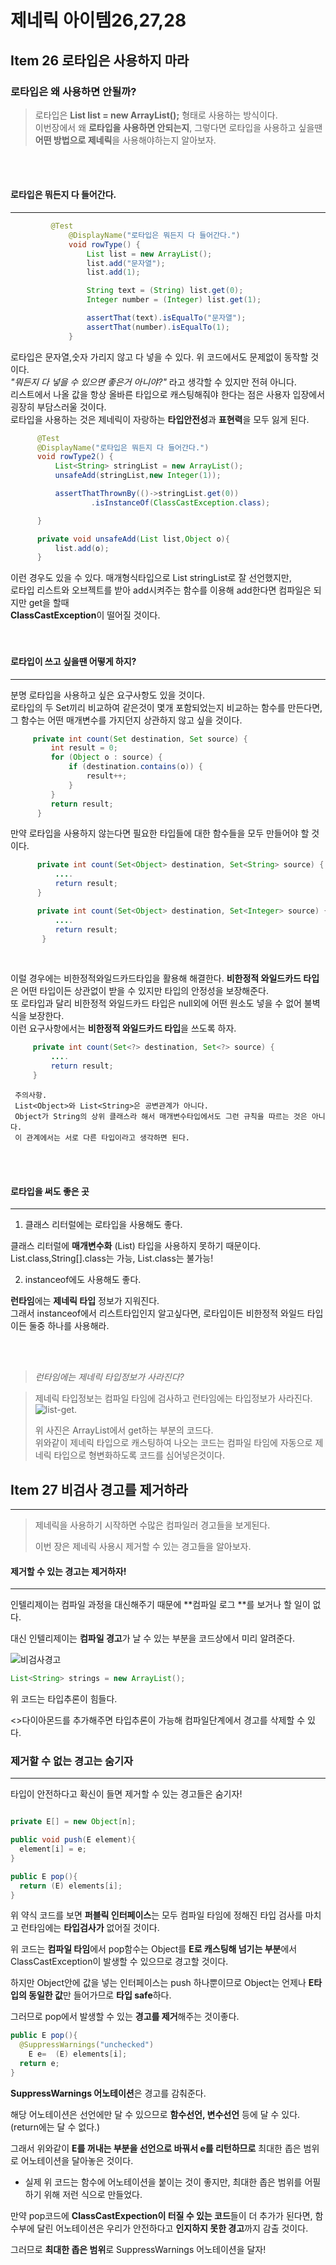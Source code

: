 제네릭 아이템26,27,28
=================

 Item 26  로타입은 사용하지 마라
   ----------------

   ### 로타입은 왜 사용하면 안될까?

   > 로타입은 **List list = new ArrayList();** 형태로 사용하는 방식이다.  
   > 이번장에서 왜 **로타입을 사용하면 안되는지**, 그렇다면 로타입을 사용하고 싶을땐 **어떤 방법으로 제네릭**을 사용해야하는지 알아보자.

   </br>
   </br>

   #### 로타입은 뭐든지 다 들어간다.
----------------------------

```java
         @Test
             @DisplayName("로타입은 뭐든지 다 들어간다.")
             void rowType() {
                 List list = new ArrayList();
                 list.add("문자열");
                 list.add(1);

                 String text = (String) list.get(0);
                 Integer number = (Integer) list.get(1);

                 assertThat(text).isEqualTo("문자열");
                 assertThat(number).isEqualTo(1);
             }
```

  로타입은 문자열,숫자 가리지 않고 다 넣을 수 있다. 위 코드에서도 문제없이 동작할 것이다.  
  *"뭐든지 다 넣을 수 있으면 좋은거 아니야?"* 라고 생각할 수 있지만 전혀 아니다.            
  리스트에서 나올 값을 항상 올바른 타입으로 캐스팅해줘야 한다는 점은 사용자 입장에서 굉장히 부담스러울 것이다.  
  로타입을 사용하는 것은 제네릭이 자랑하는 **타입안전성**과 **표현력**을 모두 잃게 된다.     

```java
      @Test
      @DisplayName("로타입은 뭐든지 다 들어간다.")
      void rowType2() {
          List<String> stringList = new ArrayList();
          unsafeAdd(stringList,new Integer(1));

          assertThatThrownBy(()->stringList.get(0))
                  .isInstanceOf(ClassCastException.class);

      }

      private void unsafeAdd(List list,Object o){
          list.add(o);
      }
```


   이런 경우도 있을 수 있다. 매개형식타입으로 List<String> stringList로 잘 선언했지만,  
   로타입 리스트와 오브젝트를 받아 add시켜주는 함수를 이용해 add한다면 컴파일은 되지만 get을 할때  
   **ClassCastException**이 떨어질 것이다.      
   </br>
   </br>

   #### 로타입이 쓰고 싶을땐 어떻게 하지?
-------------------------------
 분명 로타입을 사용하고 싶은 요구사항도 있을 것이다.  
 로타입의 두 Set끼리 비교하여 같은것이 몇개 포함되었는지 비교하는 함수를 만든다면, 그 함수는 어떤 매개변수를 가지던지 상관하지 않고 싶을 것이다.
          
```java
     private int count(Set destination, Set source) {
         int result = 0;
         for (Object o : source) {
             if (destination.contains(o)) {
                 result++;
             }
         }
         return result;
      }
```

만약 로타입을 사용하지 않는다면 필요한 타입들에 대한 함수들을 모두 만들어야 할 것이다.            

```java
      private int count(Set<Object> destination, Set<String> source) {
          ....
          return result;
      }

      private int count(Set<Object> destination, Set<Integer> source) {
          ....
          return result;
       }
```
</br>

이럴 경우에는 비한정적와일드카드타입을 활용해 해결한다.
**비한정적 와일드카드 타입**은 어떤 타입이든 상관없이 받을 수 있지만 타입의 안정성을 보장해준다.  
또 로타입과 달리 비한정적 와일드카드 타입은 null외에 어떤 원소도 넣을 수 없어 불벽식을 보장한다.  
이런 요구사항에서는 **비한정적 와일드카드 타입**을 쓰도록 하자.
 </br>


```java
     private int count(Set<?> destination, Set<?> source) {
         ....
         return result;
     }
```


     주의사항.   
     List<Object>와 List<String>은 공변관계가 아니다.   
     Object가 String의 상위 클래스라 해서 매개변수타입에서도 그런 규칙을 따르는 것은 아니다.  
     이 관계에서는 서로 다른 타입이라고 생각하면 된다.        



</br>
</br>

#### 로타입을 써도 좋은 곳
-------------------------------

1. 클래스 리터럴에는 로타입을 사용해도 좋다.  

클래스 리터럴에 **매개변수화** (List<String>) 타입을 사용하지 못하기 때문이다.  
List.class,String[].class는 가능, List<String>.class는 불가능!

2. instanceof에도 사용해도 좋다.  

**런타임**에는 **제네릭 타입** 정보가 지워진다.  
그래서 instanceof에서 리스트타입인지 알고싶다면, 로타입이든 비한정적 와일드 타입이든 둘중 하나를 사용해라.

</br>
</br>


>*런타임에는 제네릭 타입정보가 사라진다?*

>제네릭 타입정보는 컴파일 타임에 검사하고 런타임에는 타입정보가 사라진다.  
>![list-get](./image/list-get.png).
>
>위 사진은 ArrayList에서 get하는 부분의 코드다.   
>위와같이 제네릭 타입으로 캐스팅하여 나오는 코드는 컴파일 타임에 자동으로 제네릭 타입으로 형변화하도록 코드를 심어넣은것이다.   







## Item 27 비검사 경고를 제거하라
----------------------------

> 제네릭을 사용하기 시작하면 수많은 컴파일러 경고들을 보게된다.
>
> 이번 장은 제네릭 사용시 제거할 수 있는 경고들을 알아보자.



#### 제거할 수 있는 경고는 제거하자!

--------------------------



인텔리제이는 컴파일 과정을 대신해주기 때문에 **컴파일 로그 **를 보거나 할 일이 없다.

대신 인텔리제이는 **컴파일 경고**가 날 수 있는 부분을 코드상에서 미리 알려준다.



![비검사경고](./image/비검사경고.png)



```java
List<String> strings = new ArrayList(); 
```

위 코드는 타입추론이 힘들다. 

<>다이아몬드를 추가해주면 타입추론이 가능해  컴파일단계에서 경고를 삭제할 수 있다.





### 제거할 수 없는 경고는 숨기자

--------------------------------------------------



타입이 안전하다고 확신이 들면 제거할 수 있는 경고들은 숨기자!



```java

private E[] = new Object[n];

public void push(E element){
  element[i] = e;
}

public E pop(){
  return (E) elements[i];
}


```



위 약식 코드를 보면 **퍼블릭 인터페이스**는 모두 컴파일 타임에 정해진 타입 검사를 마치고 런타임에는 **타입검사가** 없어질 것이다.

위 코드는 **컴파일 타임**에서 pop함수는 Object를 **E로 캐스팅해 넘기는 부분**에서 ClassCastException이 발생할 수 있으므로 경고할 것이다.

하지만 Object안에 값을 넣는 인터페이스는 push 하나뿐이므로 Object는 언제나 **E타입의 동일한 값**만 들어가므로 **타입 safe**하다.

그러므로 pop에서 발생할 수 있는 **경고를 제거**해주는 것이좋다.



```java
public E pop(){
  @SuppressWarnings("unchecked")
	E e=  (E) elements[i];
  return e;
}
```



**SuppressWarnings 어노테이션**은 경고를 감춰준다. 

해당 어노테이션은 선언에만 달 수 있으므로 **함수선언, 변수선언** 등에 달 수 있다. (return에는 달 수 없다.)

그래서 위와같이 **E를 꺼내는 부분을 선언으로 바꿔서 e를 리턴하므로** 최대한 좁은 범위로 어노테이션을 달아놓은 것이다.

* 실제 위 코드는 함수에 어노테이션을 붙이는 것이 좋지만, 최대한 좁은 범위를 어필하기 위해 저런 식으로 만들었다.

만약 pop코드에 **ClassCastExpection이 터질 수 있는 코드**들이 더 추가가 된다면, 함수부에 달린 어노테이션은 우리가 안전하다고 **인지하지 못한 경고**까지 감출 것이다.

그러므로 **최대한 좁은 범위**로 SuppressWarnings 어노테이션을 달자!



